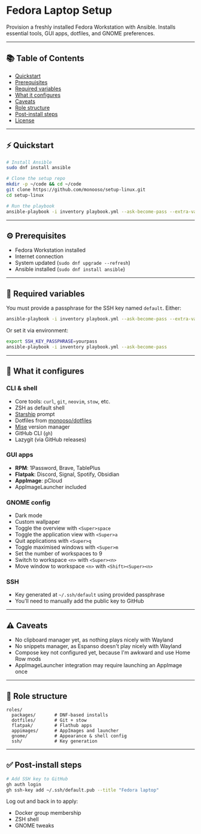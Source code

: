 # Fedora Laptop Setup

Provision a freshly installed Fedora Workstation with Ansible. Installs essential tools, GUI apps, dotfiles, and GNOME preferences.

---

## 📚 Table of Contents

- [Quickstart](#-quickstart)
- [Prerequisites](#️-prerequisites)
- [Required variables](#-required-variables)
- [What it configures](#-what-it-configures)
- [Caveats](#-caveats)
- [Role structure](#-role-structure)
- [Post-install steps](#-post-install-steps)
- [License](#-license)

---

## ⚡ Quickstart

```bash
# Install Ansible
sudo dnf install ansible

# Clone the setup repo
mkdir -p ~/code && cd ~/code
git clone https://github.com/monooso/setup-linux.git
cd setup-linux

# Run the playbook
ansible-playbook -i inventory playbook.yml --ask-become-pass --extra-vars "ssh_key_passphrase=yourpass"
```

---

## ⚙️ Prerequisites

- Fedora Workstation installed
- Internet connection
- System updated (`sudo dnf upgrade --refresh`)
- Ansible installed (`sudo dnf install ansible`)

---

## 🔐 Required variables

You must provide a passphrase for the SSH key named `default`. Either:

```bash
ansible-playbook -i inventory playbook.yml --ask-become-pass --extra-vars "ssh_key_passphrase=yourpass"
```

Or set it via environment:

```bash
export SSH_KEY_PASSPHRASE=yourpass
ansible-playbook -i inventory playbook.yml --ask-become-pass
```

---

## 🧰 What it configures

### CLI & shell
- Core tools: `curl`, `git`, `neovim`, `stow`, etc.
- ZSH as default shell
- [Starship](https://starship.rs) prompt
- Dotfiles from [monooso/dotfiles](https://github.com/monooso/dotfiles)
- [Mise](https://mise.jdx.dev) version manager
- GitHub CLI (`gh`)
- Lazygit (via GitHub releases)

### GUI apps
- **RPM**: 1Password, Brave, TablePlus
- **Flatpak**: Discord, Signal, Spotify, Obsidian
- **AppImage**: pCloud
- AppImageLauncher included

### GNOME config
- Dark mode
- Custom wallpaper
- Toggle the overview with `<Super>space`
- Toggle the application view with `<Super>a`
- Quit applications with `<Super>q`
- Toggle maximised windows with `<Super>m`
- Set the number of workspaces to 9
- Switch to workspace `<n>` with `<Super><n>`
- Move window to workspace `<n>` with `<Shift><Super><n>`

### SSH
- Key generated at `~/.ssh/default` using provided passphrase
- You’ll need to manually add the public key to GitHub

---

## ⚠️ Caveats

- No clipboard manager yet, as nothing plays nicely with Wayland
- No snippets manager, as Espanso doesn't play nicely with Wayland
- Compose key not configured yet, because I'm awkward and use Home Row mods
- AppImageLauncher integration may require launching an AppImage once

---

## 📁 Role structure

```text
roles/
  packages/       # DNF-based installs
  dotfiles/       # Git + stow
  flatpak/        # Flathub apps
  appimages/      # AppImages and launcher
  gnome/          # Appearance & shell config
  ssh/            # Key generation
```

---

## ✅ Post-install steps

```bash
# Add SSH key to GitHub
gh auth login
gh ssh-key add ~/.ssh/default.pub --title "Fedora laptop"
```

Log out and back in to apply:
- Docker group membership
- ZSH shell
- GNOME tweaks
```
